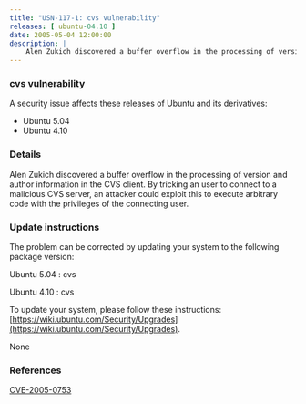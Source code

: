 ```yaml
---
title: "USN-117-1: cvs vulnerability"
releases: [ ubuntu-04.10 ]
date: 2005-05-04 12:00:00
description: |
    Alen Zukich discovered a buffer overflow in the processing of version and author information in the CVS client. By tricking an user to connect to a malicious CVS server, an attacker could exploit this to execute arbitrary code with the privileges of the connecting user.
--- 
```

 
### cvs vulnerability

A security issue affects these releases of Ubuntu and its derivatives:

* Ubuntu 5.04
* Ubuntu 4.10

### Details

Alen Zukich discovered a buffer overflow in the processing of version and author information in the CVS client. By tricking an user to connect to a malicious CVS server, an attacker could exploit this to execute arbitrary code with the privileges of the connecting user.

### Update instructions

The problem can be corrected by updating your system to the following package version:

Ubuntu 5.04
 : cvs 

Ubuntu 4.10
 : cvs 

To update your system, please follow these instructions: [https://wiki.ubuntu.com/Security/Upgrades](https://wiki.ubuntu.com/Security/Upgrades).

None

### References

 [CVE-2005-0753](http://people.ubuntu.com/~ubuntu-security/cve/CVE-2005-0753)
 
